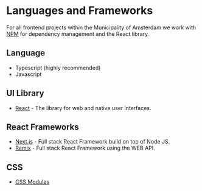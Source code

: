 # Languages and Frameworks

For all frontend projects within the Municipality of Amsterdam we work with [NPM](https://www.npmjs.com/) for dependency management and the React library.

## Language

- Typescript (highly recommended)
- Javascript

## UI Library

- [React](https:react.dev) - The library for web and native user interfaces.

## React Frameworks

- [Next.js](https://nextjs.org/) - Full stack React Framework build on top of Node JS.
- [Remix](https://remix.run/) - Full stack React Framework using the WEB API.

## CSS

- [CSS Modules](https://github.com/css-modules/css-modules)
